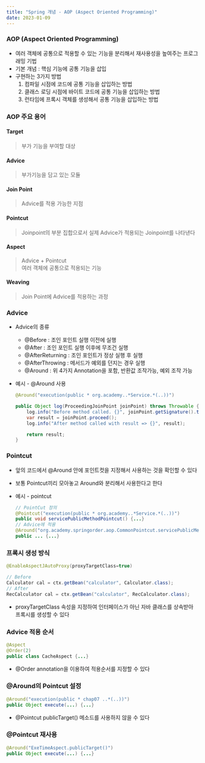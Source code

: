 ```yaml
---
title: "Spring 개념 - AOP (Aspect Oriented Programming)"
date: 2023-01-09
---
```


### AOP (Aspect Oriented Programming)

- 여러 객체에 공통으로 적용할 수 있는 기능을 분리해서 재사용성을 높여주는 프로그래밍 기법
- 기본 개념 : 핵심 기능에 공통 기능을 삽입
- 구현하는 3가지 방법
  1. 컴파일 시점에 코드에 공통 기능을 삽입하는 방법
  2. 클래스 로딩 시점에 바이트 코드에 공통 기능을 삽입하는 방법
  3. 런타임에 프록시 객체를 생성해서 공통 기능을 삽입하는 방법

### AOP 주요 용어

#### Target
> 부가 기능을 부여할 대상
#### Advice
> 부가기능을 담고 있는 모듈
#### Join Point
> Advice를 적용 가능한 지점
#### Pointcut
> Joinpoint의 부분 집합으로서 실제 Advice가 적용되는 Joinpoint를 나타낸다
#### Aspect
> Advice + Pointcut  
> 여러 객체에 공통으로 적용되는 기능
#### Weaving
> Join Point에 Advice를 적용하는 과정

### Advice
- Advice의 종류
	- @Before : 조인 포인트 실행 이전에 실행
	- @After : 조인 포인트 실행 이후에 무조건 실행
	- @AfterReturning : 조인 포인트가 정상 실행 후 실행
	- @AfterThrowing : 메서드가 예외를 던지는 경우 실행
	- @Around : 위 4가지 Annotation을 포함, 반환값 조작가능, 예외 조작 가능

- 예시 - @Around 사용
	```java
	@Around("execution(public * org.academy..*Service.*(..))")
	
	public Object log(ProceedingJoinPoint joinPoint) throws Throwable {
		log.info("Before method called. {}", joinPoint.getSignature().toString());
		var result = joinPoint.proceed();
		log.info("After method called with result => {}", result);

		return result;
	}
    ```

### Pointcut
- 앞의 코드에서 @Around 안에 포인트컷을 지정해서 사용하는 것을 확인할 수 있다
- 보통 Pointcut끼리 모아놓고 Around와 분리해서 사용한다고 한다

- 예시 - pointcut
	```java
	// PointCut 정의
	@Pointcut("execution(public * org.academy..*Service.*(..))")
	public void servicePublicMethodPointcut() {...}
	// Advice에 적용
	@Around("org.academy.springorder.aop.CommonPointcut.servicePublicMethodPointcut()")
	public ... {...}
    ```


### 프록시 생성 방식
```java
@EnableAspectJAutoProxy(proxyTargetClass=true)
```

```java
// Before
Calculator cal = ctx.getBean("calculator", Calculator.class);
// After
RecCalculator cal = ctx.getBean("calculator", RecCalculator.class);
```

- proxyTargetClass 속성을 지정하여 인터페이스가 아닌 자바 클래스를 상속받아 프록시를 생성할 수 있다

### Advice 적용 순서
```java
@Aspect
@Order(2)
public class CacheAspect {...}
```

- @Order annotation을 이용하여 적용순서를 지정할 수 있다

### @Around의 Pointcut 설정
```java
@Around("execution(public * chap07 ..*(..))")
public Object execute(...) {...}
```

- @Pointcut publicTarget() 메소드를 사용하지 않을 수 있다

### @Pointcut 재사용
```java
@Around("ExeTimeAspect.publicTarget()")
public Object execute(...) {...}
```
